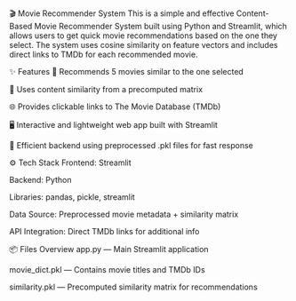 🎬 Movie Recommender System
This is a simple and effective Content-Based Movie Recommender System built using Python and Streamlit, which allows users to get quick movie recommendations based on the one they select. The system uses cosine similarity on feature vectors and includes direct links to TMDb for each recommended movie.


✨ Features
🔎 Recommends 5 movies similar to the one selected

🧠 Uses content similarity from a precomputed matrix

🌐 Provides clickable links to The Movie Database (TMDb)

🖥️ Interactive and lightweight web app built with Streamlit

🧪 Efficient backend using preprocessed .pkl files for fast response


⚙️ Tech Stack
Frontend: Streamlit

Backend: Python

Libraries: pandas, pickle, streamlit

Data Source: Preprocessed movie metadata + similarity matrix

API Integration: Direct TMDb links for additional info


📦 Files Overview
app.py — Main Streamlit application

movie_dict.pkl — Contains movie titles and TMDb IDs

similarity.pkl — Precomputed similarity matrix for recommendations
